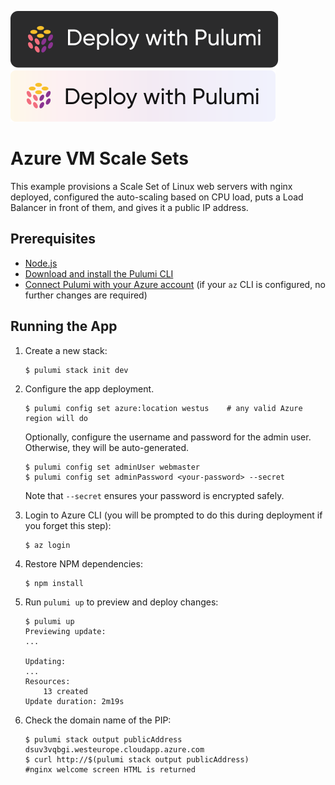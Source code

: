 [![Deploy](../.buttons/deploy-with-pulumi-dark.svg)](https://app.pulumi.com/new?template=https://github.com/pulumi/examples/blob/master/classic-azure-ts-vm-scaleset/README.md#gh-light-mode-only)
[![Deploy](../.buttons/deploy-with-pulumi-light.svg)](https://app.pulumi.com/new?template=https://github.com/pulumi/examples/blob/master/classic-azure-ts-vm-scaleset/README.md#gh-dark-mode-only)

# Azure VM Scale Sets

This example provisions a Scale Set of Linux web servers with nginx deployed, configured the auto-scaling based on CPU load, puts a Load Balancer in front of them, and gives it a public IP address.

## Prerequisites

- [Node.js](https://nodejs.org/en/download/)
- [Download and install the Pulumi CLI](https://www.pulumi.com/docs/get-started/install/)
- [Connect Pulumi with your Azure account](https://www.pulumi.com/docs/intro/cloud-providers/azure/setup/) (if your `az` CLI is configured, no further changes are required)

## Running the App

1.  Create a new stack:

    ```
    $ pulumi stack init dev
    ```

1.  Configure the app deployment.

    ```
    $ pulumi config set azure:location westus    # any valid Azure region will do
    ```

    Optionally, configure the username and password for the admin user. Otherwise, they will be auto-generated.

    ```
    $ pulumi config set adminUser webmaster
    $ pulumi config set adminPassword <your-password> --secret
    ```

    Note that `--secret` ensures your password is encrypted safely.

1.  Login to Azure CLI (you will be prompted to do this during deployment if you forget this step):

    ```
    $ az login
    ```

1.  Restore NPM dependencies:

    ```
    $ npm install
    ```

1.  Run `pulumi up` to preview and deploy changes:

    ```
    $ pulumi up
    Previewing update:
    ...

    Updating:
    ...
    Resources:
        13 created
    Update duration: 2m19s
    ```

1.  Check the domain name of the PIP:

    ```
    $ pulumi stack output publicAddress
    dsuv3vqbgi.westeurope.cloudapp.azure.com
    $ curl http://$(pulumi stack output publicAddress)
    #nginx welcome screen HTML is returned
    ```

